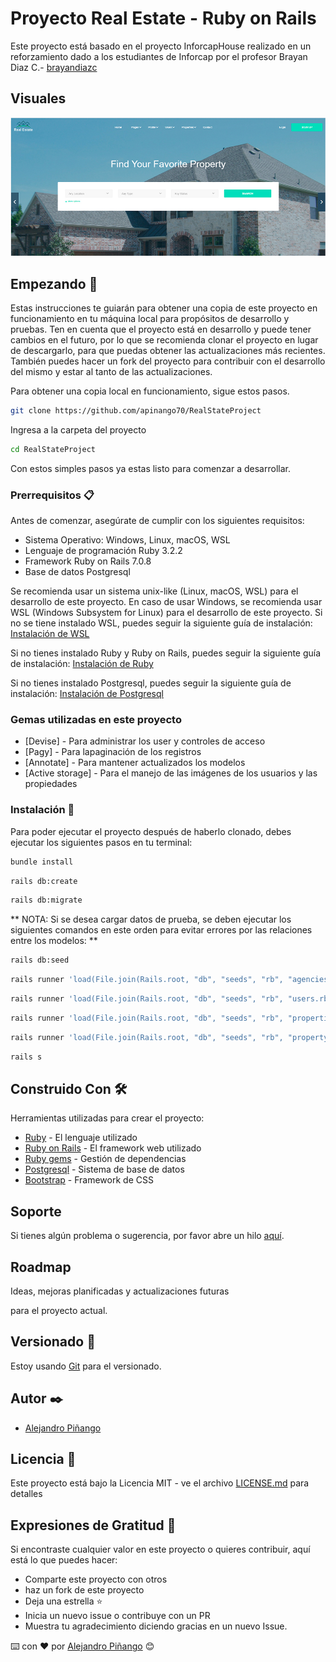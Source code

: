 # Proyecto Real Estate - Ruby on Rails

Este proyecto está basado en el proyecto InforcapHouse realizado en un reforzamiento dado a los estudiantes de Inforcap por el profesor Brayan Diaz C.- [brayandiazc](https://github.com/brayandiazc)

## Visuales

<img src="portada.jpg" alt="Screenshot de RealEstateProject"> 

## Empezando 🚀

Estas instrucciones te guiarán para obtener una copia de este proyecto en funcionamiento en tu máquina local para propósitos de desarrollo y pruebas. Ten en cuenta que el proyecto está en desarrollo y puede tener cambios en el futuro, por lo que se recomienda clonar el proyecto en lugar de descargarlo, para que puedas obtener las actualizaciones más recientes. También puedes hacer un fork del proyecto para contribuir con el desarrollo del mismo y estar al tanto de las actualizaciones.

Para obtener una copia local en funcionamiento, sigue estos pasos.

```bash
git clone https://github.com/apinango70/RealStateProject
```

Ingresa a la carpeta del proyecto

```bash
cd RealStateProject
```

Con estos simples pasos ya estas listo para comenzar a desarrollar.

### Prerrequisitos 📋

Antes de comenzar, asegúrate de cumplir con los siguientes requisitos:

- Sistema Operativo: Windows, Linux, macOS, WSL
- Lenguaje de programación Ruby 3.2.2
- Framework Ruby on Rails 7.0.8
- Base de datos Postgresql

Se recomienda usar un sistema unix-like (Linux, macOS, WSL) para el desarrollo de este proyecto. En caso de usar Windows, se recomienda usar WSL (Windows Subsystem for Linux) para el desarrollo de este proyecto. Si no se tiene instalado WSL, puedes seguir la siguiente guía de instalación: [Instalación de WSL](https://docs.microsoft.com/en-us/windows/wsl/install-win10)

Si no tienes instalado Ruby y Ruby on Rails, puedes seguir la siguiente guía de instalación: [Instalación de Ruby](https://www.ruby-lang.org/es/documentation/installation/)

Si no tienes instalado Postgresql, puedes seguir la siguiente guía de instalación: [Instalación de Postgresql](https://www.postgresql.org/download/)

### Gemas utilizadas en este proyecto

+ [Devise] - Para administrar los user y controles de acceso
+ [Pagy] - Para lapaginación de los registros
+ [Annotate] - Para mantener actualizados los modelos
+ [Active storage] - Para el manejo de las imágenes de los usuarios y las propiedades

### Instalación 🔧

Para poder ejecutar el proyecto después de haberlo clonado, debes ejecutar los siguientes pasos en tu terminal:

```bash
bundle install
```

```bash
rails db:create
```

```bash
rails db:migrate
```

** NOTA: Si se desea cargar datos de prueba, se deben ejecutar los siguientes comandos en este orden para evitar errores por las relaciones entre los modelos: **

```bash
rails db:seed
```

```bash
rails runner 'load(File.join(Rails.root, "db", "seeds", "rb", "agencies.rb"))'
```

```bash
rails runner 'load(File.join(Rails.root, "db", "seeds", "rb", "users.rb"))'
```

```bash
rails runner 'load(File.join(Rails.root, "db", "seeds", "rb", "properties.rb"))'
```

```bash
rails runner 'load(File.join(Rails.root, "db", "seeds", "rb", "propertyFeatures.rb"))'
```

```bash
rails s
```

## Construido Con 🛠️

Herramientas utilizadas para crear el proyecto:

- [Ruby](https://www.ruby-lang.org/es/) - El lenguaje utilizado
- [Ruby on Rails](https://rubyonrails.org) - El framework web utilizado
- [Ruby gems](https://rubygems.org) - Gestión de dependencias
- [Postgresql](https://www.postgresql.org) - Sistema de base de datos
- [Bootstrap](https://getbootstrap.com) - Framework de CSS

## Soporte

Si tienes algún problema o sugerencia, por favor abre un hilo [aquí](https://github.com/apinango70/Aprendiendo-RubyOnRails/issues).

## Roadmap

Ideas, mejoras planificadas y actualizaciones futuras

para el proyecto actual.

## Versionado 📌

Estoy usando [Git](https://git-scm.com) para el versionado.

## Autor ✒️

- [Alejandro Piñango](https://github.com/apinango70)

## Licencia 📄

Este proyecto está bajo la Licencia MIT - ve el archivo [LICENSE.md](LICENSE.md) para detalles

## Expresiones de Gratitud 🎁

Si encontraste cualquier valor en este proyecto o quieres contribuir, aquí está lo que puedes hacer:

- Comparte este proyecto con otros
- haz un fork de este proyecto
- Deja una estrella ⭐️
- Inicia un nuevo issue o contribuye con un PR
- Muestra tu agradecimiento diciendo gracias en un nuevo Issue.

⌨️ con ❤️ por [Alejandro Piñango](https://github.com/apinango70) 😊
